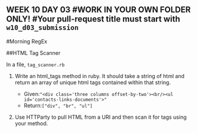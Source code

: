 WEEK 10 DAY 03
#WORK IN YOUR OWN FOLDER ONLY!
#Your pull-request title must start with `w10_d03_submission`
---
#Morning RegEx


##HTML Tag Scanner

In a file, `tag_scanner.rb`

1. Write an html_tags method in ruby.  It should take a string of html and return an array of unique html tags contained within that string.

	- Given:`"<div class='three columns offset-by-two'><br/><ul id='contacts-links-documents'>"`
	- Return:`["div", "br", "ul"]`

2.  Use HTTParty to pull HTML from a URI and then scan it for tags using your method.
